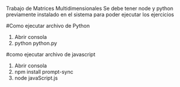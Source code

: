 Trabajo de Matrices Multidimensionales
Se debe tener node y python previamente instalado en el sistema para poder ejecutar los ejercicios 

#Como ejecutar archivo de Python
1. Abrir consola
2. python python.py

#como ejecutar archivo de javascript
1. Abrir consola
2. npm install prompt-sync
3. node javaScript.js
   
